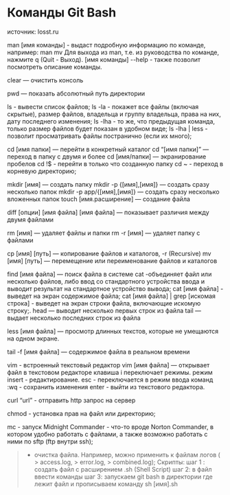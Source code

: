 # Команды Git Bash

источник: losst.ru

man [имя команды] - выдаст подробную информацию по команде, например: man mv
Для выхода из man, т.е. из руководства по команде, нажмите q (Quit - Выход). 
[имя команды] --help - также позволит посмотреть описание команды.

clear — очистить консоль

pwd — показать абсолютный путь директории

ls - вывести список файлов;
ls -la - покажет все файлы (включая скрытые), размер файлов, владельца и группу владельца, права на них, дату последнего изменения;
ls -lha - то же, что предыдущая команда, только размер файлов будет показан в удобном виде;
ls -lha | less - позволит просматривать файлы постранично (если их много);

cd [имя папки] — перейти в конкретный каталог
cd “[имя папки]” — переход в папку с двумя и более 
cd [имя/папки] — экранирование пробелов
cd !$ - перейти в только что созданную папку
cd ~ - переход в корневую директорию;

mkdir [имя] — создать папку
mkdir -p {[имя],[имя]} —  создать сразу несколько папок
mkdir -p app/{[имя],[имя]} — создать сразу несколько вложенных папок
touch [имя.расширение] — создание файла

diff [опции] [имя файла] [имя файла] — показывает различия между двумя файлами

rm [имя]  — удаляет файлы и папки 
rm -r [имя]  — удаляет папку с файлами

cp [имя] [путь] — копирование файлов и каталогов, -r (Recursive)
mv [имя] [путь] — перемещение или переименование файлов и каталогов

find [имя файла] — поиск файла в системе
cat -объединяет файл или несколько файлов, либо ввод со стандартного устройства ввода и выводит результат на стандартное устройство вывода;
cat [имя файла] - выведет на экран содержимое файла;
cat [имя файла] | grep [искомая строка] - выведет на экран строки файла, включающие искомую строку;.
head — выводит несколько первых строк из файла
tail — выдает несколько последних строк из файла

less [имя файла] — просмотр длинных текстов, которые не умещаются на одном экране.

tail -f [имя файла] — содержимое файла в реальном времени

vim - встроенный текстовый редактор
vim [имя файла] — открывает файл в текстовом редакторе
клавиша i переключает режимы.
режим insert - редактирование.
esc - переключается в режим ввода команд
:wq - сохранить изменения
enter - выйти из текстового редактора.

curl “url” - отправить http запрос на сервер

chmod - установка прав на файл или директорию;

mc - запуск Midnight Commander - что-то вроде Norton Commander, в котором удобно работать с файлами, а также возможно работать с ними по sftp (ftp внутри ssh);

> - очистка файла. Например, можно применить к файлам логов ( > access.log, > error.log, > combined.log);
Скрипты:
шаг 1 : создать файл с расширением .sh (Shell Script)
шаг 2: в файл ввести команды
шаг 3: запускаем git bash в директории где лежит файл и прописываем команду sh [имя].sh
